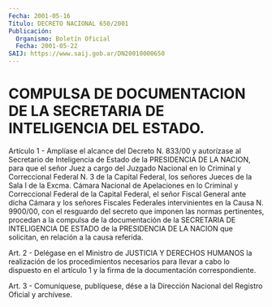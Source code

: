 ```yaml
---
Fecha: 2001-05-16
Título: DECRETO NACIONAL 650/2001
Publicación:
  Organismo: Boletín Oficial
  Fecha: 2001-05-22
SAIJ: https://www.saij.gob.ar/DN20010000650
---
```

# COMPULSA DE DOCUMENTACION DE LA SECRETARIA DE INTELIGENCIA DEL ESTADO.

<a id="1"></a>
Artículo 1 - Amplíase el alcance del Decreto N. 833/00 y autorízase al Secretario de Inteligencia de Estado de la PRESIDENCIA DE LA NACION, para que el señor Juez a cargo del Juzgado Nacional en lo Criminal y Correccional  Federal  N. 3 de la Capital Federal, los señores Jueces de la Sala I de la Excma.  Cámara  Nacional de Apelaciones en lo Criminal y Correccional Federal de la Capital Federal, el señor Fiscal General ante dicha Cámara y los señores Fiscales Federales intervinientes en la Causa N. 9900/00, con el resguardo del secreto que imponen las normas pertinentes, procedan a la compulsa de la documentación de la SECRETARIA DE INTELIGENCIA DE ESTADO de la PRESIDENCIA DE LA NACION que solicitan, en relación a la causa referida.

<a id="2"></a>
Art. 2 - Delégase en el Ministro de JUSTICIA Y DERECHOS  HUMANOS la realización de los procedimientos necesarios para llevar a  cabo lo dispuesto  en  el  artículo  1  y  la  firma  de  la documentación correspondiente.

<a id="3"></a>
Art. 3 - Comuníquese, publíquese, dése a la Dirección  Nacional del Registro Oficial y archívese.